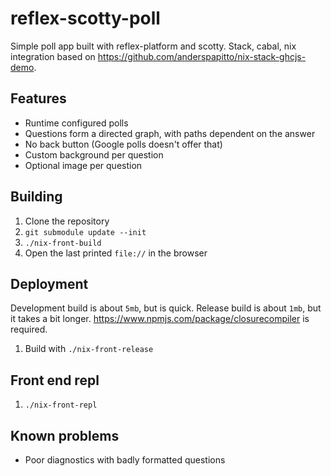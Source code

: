 reflex-scotty-poll
==================

Simple poll app built with reflex-platform and scotty.
Stack, cabal, nix integration based on 
https://github.com/anderspapitto/nix-stack-ghcjs-demo.

Features
--------

- Runtime configured polls
- Questions form a directed graph, with paths dependent on the answer
- No back button (Google polls doesn't offer that)
- Custom background per question
- Optional image per question
  
Building
--------

1. Clone the repository
2. `git submodule update --init`
3. `./nix-front-build`
4. Open the last printed `file://` in the browser

Deployment
----------

Development build is about `5mb`, but is quick.
Release build is about `1mb`, but it takes a bit longer. 
https://www.npmjs.com/package/closurecompiler is required.

1. Build with `./nix-front-release`

Front end repl
--------------

1. `./nix-front-repl`

Known problems
--------------

- Poor diagnostics with badly formatted questions
